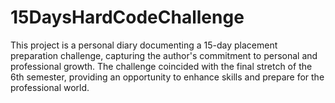 # 15DaysHardCodeChallenge
This project is a personal diary documenting a 15-day placement preparation challenge, capturing the author's commitment to personal and professional growth. The challenge coincided with the final stretch of the 6th semester, providing an opportunity to enhance skills and prepare for the professional world.
